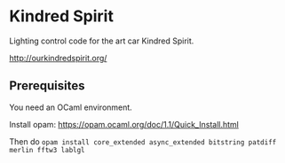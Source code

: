 Kindred Spirit
==============

Lighting control code for the art car Kindred Spirit.

http://ourkindredspirit.org/

Prerequisites
-------------

You need an OCaml environment.

Install opam: https://opam.ocaml.org/doc/1.1/Quick_Install.html

Then do
`opam install core_extended async_extended bitstring patdiff merlin fftw3 lablgl`
